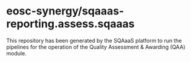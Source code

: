 # eosc-synergy/sqaaas-reporting.assess.sqaaas
This repository has been generated by the SQAaaS platform to run the pipelines
for the operation of the
Quality Assessment & Awarding (QAA)
module.